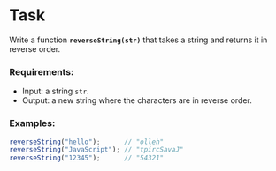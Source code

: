 # Task

Write a function **`reverseString(str)`** that takes a string and returns it in reverse order.

### Requirements:
- Input: a string `str`.
- Output: a new string where the characters are in reverse order.

### Examples:
```js
reverseString("hello");      // "olleh"
reverseString("JavaScript"); // "tpircSavaJ"
reverseString("12345");      // "54321"